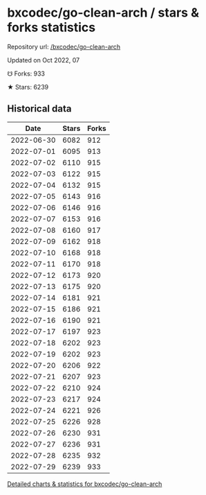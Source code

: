 # bxcodec/go-clean-arch / stars & forks statistics

Repository url: [/bxcodec/go-clean-arch](https://github.com/bxcodec/go-clean-arch)

Updated on Oct 2022, 07

☋ Forks: 933

★ Stars: 6239

## Historical data
| Date | Stars | Forks |
|------|-------|-------|
| 2022-06-30 | 6082 | 912 | 
| 2022-07-01 | 6095 | 913 | 
| 2022-07-02 | 6110 | 915 | 
| 2022-07-03 | 6122 | 915 | 
| 2022-07-04 | 6132 | 915 | 
| 2022-07-05 | 6143 | 916 | 
| 2022-07-06 | 6146 | 916 | 
| 2022-07-07 | 6153 | 916 | 
| 2022-07-08 | 6160 | 917 | 
| 2022-07-09 | 6162 | 918 | 
| 2022-07-10 | 6168 | 918 | 
| 2022-07-11 | 6170 | 918 | 
| 2022-07-12 | 6173 | 920 | 
| 2022-07-13 | 6175 | 920 | 
| 2022-07-14 | 6181 | 921 | 
| 2022-07-15 | 6186 | 921 | 
| 2022-07-16 | 6190 | 921 | 
| 2022-07-17 | 6197 | 923 | 
| 2022-07-18 | 6202 | 923 | 
| 2022-07-19 | 6202 | 923 | 
| 2022-07-20 | 6206 | 922 | 
| 2022-07-21 | 6207 | 923 | 
| 2022-07-22 | 6210 | 924 | 
| 2022-07-23 | 6217 | 924 | 
| 2022-07-24 | 6221 | 926 | 
| 2022-07-25 | 6226 | 928 | 
| 2022-07-26 | 6230 | 931 | 
| 2022-07-27 | 6236 | 931 | 
| 2022-07-28 | 6235 | 932 | 
| 2022-07-29 | 6239 | 933 | 


[Detailed charts & statistics for bxcodec/go-clean-arch](https://reviewgithub.com/rep/bxcodec/go-clean-arch)
